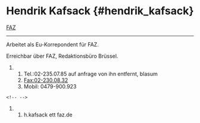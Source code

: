 # Hendrik Kafsack {#hendrik_kafsack}

[ FAZ](MediaFazDe "wikilink")

------------------------------------------------------------------------

Arbeitet als Eu-Korrepondent für FAZ.

Erreichbar über FAZ, Redaktionsbüro Brüssel.

1.  1.  Tel.:02-235.07.85 auf anfrage von ihn entfernt, blasum
    2.  <Fax:02-230.08.32>
    3.  Mobil: 0479-900.923

```{=html}
<!-- -->
```
1.  1.  h.kafsack ett faz.de
